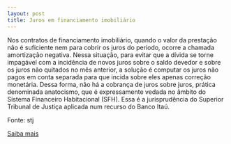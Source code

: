 ```yaml
---
layout: post
title: Juros em financiamento imobiliário
---
```

<p>Nos contratos de financiamento imobiliário, quando o valor da prestação não é suficiente nem para cobrir os juros do período, ocorre a chamada amortização negativa. Nessa situação, para evitar que a dívida se torne impagável com a incidência de novos juros sobre o saldo devedor e sobre os juros não quitados no mês anterior, a solução é computar os juros não pagos em conta separada para que incida sobre eles apenas correção monetária. Dessa forma, não há a cobrança de juros sobre juros, prática denominada anatocismo, que é expressamente vedada no âmbito do Sistema Financeiro Habitacional (SFH). Essa é a jurisprudência do Superior Tribunal de Justiça aplicada num recurso do Banco Itaú.</p><p>Fonte: stj</p><p><a href="http://www.stj.jus.br/portal_stj/publicacao/engine.wsp?tmp.area=398&tmp.texto=91903" target="_blank">Saiba mais </a></p>
